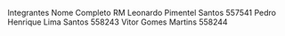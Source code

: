 Integrantes
Nome Completo	RM
Leonardo Pimentel Santos	557541
Pedro Henrique Lima Santos	558243
Vitor Gomes Martins	558244
